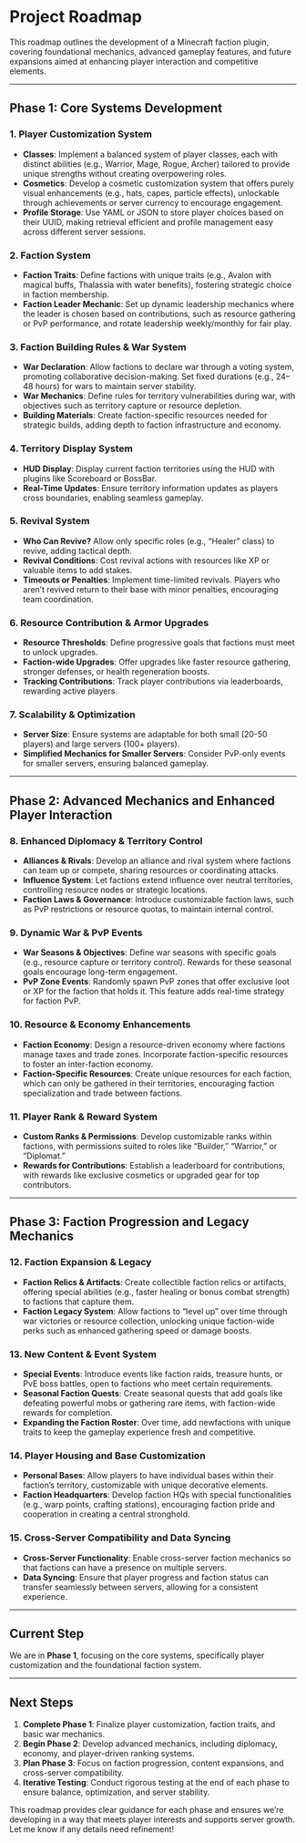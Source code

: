 # Project Roadmap

This roadmap outlines the development of a Minecraft faction plugin, covering foundational mechanics, advanced gameplay features, and future expansions aimed at enhancing player interaction and competitive elements.

---

## Phase 1: Core Systems Development

### 1. Player Customization System
- **Classes**: Implement a balanced system of player classes, each with distinct abilities (e.g., Warrior, Mage, Rogue, Archer) tailored to provide unique strengths without creating overpowering roles. 
- **Cosmetics**: Develop a cosmetic customization system that offers purely visual enhancements (e.g., hats, capes, particle effects), unlockable through achievements or server currency to encourage engagement.
- **Profile Storage**: Use YAML or JSON to store player choices based on their UUID, making retrieval efficient and profile management easy across different server sessions.

### 2. Faction System
- **Faction Traits**: Define factions with unique traits (e.g., Avalon with magical buffs, Thalassia with water benefits), fostering strategic choice in faction membership.
- **Faction Leader Mechanic**: Set up dynamic leadership mechanics where the leader is chosen based on contributions, such as resource gathering or PvP performance, and rotate leadership weekly/monthly for fair play.

### 3. Faction Building Rules & War System
- **War Declaration**: Allow factions to declare war through a voting system, promoting collaborative decision-making. Set fixed durations (e.g., 24–48 hours) for wars to maintain server stability.
- **War Mechanics**: Define rules for territory vulnerabilities during war, with objectives such as territory capture or resource depletion.
- **Building Materials**: Create faction-specific resources needed for strategic builds, adding depth to faction infrastructure and economy.

### 4. Territory Display System
- **HUD Display**: Display current faction territories using the HUD with plugins like Scoreboard or BossBar.
- **Real-Time Updates**: Ensure territory information updates as players cross boundaries, enabling seamless gameplay.

### 5. Revival System
- **Who Can Revive?** Allow only specific roles (e.g., “Healer” class) to revive, adding tactical depth.
- **Revival Conditions**: Cost revival actions with resources like XP or valuable items to add stakes.
- **Timeouts or Penalties**: Implement time-limited revivals. Players who aren’t revived return to their base with minor penalties, encouraging team coordination.

### 6. Resource Contribution & Armor Upgrades
- **Resource Thresholds**: Define progressive goals that factions must meet to unlock upgrades.
- **Faction-wide Upgrades**: Offer upgrades like faster resource gathering, stronger defenses, or health regeneration boosts.
- **Tracking Contributions**: Track player contributions via leaderboards, rewarding active players.

### 7. Scalability & Optimization
- **Server Size**: Ensure systems are adaptable for both small (20-50 players) and large servers (100+ players).
- **Simplified Mechanics for Smaller Servers**: Consider PvP-only events for smaller servers, ensuring balanced gameplay.

---

## Phase 2: Advanced Mechanics and Enhanced Player Interaction

### 8. Enhanced Diplomacy & Territory Control
- **Alliances & Rivals**: Develop an alliance and rival system where factions can team up or compete, sharing resources or coordinating attacks.
- **Influence System**: Let factions extend influence over neutral territories, controlling resource nodes or strategic locations.
- **Faction Laws & Governance**: Introduce customizable faction laws, such as PvP restrictions or resource quotas, to maintain internal control.

### 9. Dynamic War & PvP Events
- **War Seasons & Objectives**: Define war seasons with specific goals (e.g., resource capture or territory control). Rewards for these seasonal goals encourage long-term engagement.
- **PvP Zone Events**: Randomly spawn PvP zones that offer exclusive loot or XP for the faction that holds it. This feature adds real-time strategy for faction PvP.

### 10. Resource & Economy Enhancements
- **Faction Economy**: Design a resource-driven economy where factions manage taxes and trade zones. Incorporate faction-specific resources to foster an inter-faction economy.
- **Faction-Specific Resources**: Create unique resources for each faction, which can only be gathered in their territories, encouraging faction specialization and trade between factions.

### 11. Player Rank & Reward System
- **Custom Ranks & Permissions**: Develop customizable ranks within factions, with permissions suited to roles like “Builder,” “Warrior,” or “Diplomat.”
- **Rewards for Contributions**: Establish a leaderboard for contributions, with rewards like exclusive cosmetics or upgraded gear for top contributors.

---

## Phase 3: Faction Progression and Legacy Mechanics

### 12. Faction Expansion & Legacy
- **Faction Relics & Artifacts**: Create collectible faction relics or artifacts, offering special abilities (e.g., faster healing or bonus combat strength) to factions that capture them.
- **Faction Legacy System**: Allow factions to “level up” over time through war victories or resource collection, unlocking unique faction-wide perks such as enhanced gathering speed or damage boosts.

### 13. New Content & Event System
- **Special Events**: Introduce events like faction raids, treasure hunts, or PvE boss battles, open to factions who meet certain requirements.
- **Seasonal Faction Quests**: Create seasonal quests that add goals like defeating powerful mobs or gathering rare items, with faction-wide rewards for completion.
- **Expanding the Faction Roster**: Over time, add newfactions with unique traits to keep the gameplay experience fresh and competitive.

### 14. Player Housing and Base Customization
- **Personal Bases**: Allow players to have individual bases within their faction’s territory, customizable with unique decorative elements.
- **Faction Headquarters**: Develop faction HQs with special functionalities (e.g., warp points, crafting stations), encouraging faction pride and cooperation in creating a central stronghold.

### 15. Cross-Server Compatibility and Data Syncing
- **Cross-Server Functionality**: Enable cross-server faction mechanics so that factions can have a presence on multiple servers.
- **Data Syncing**: Ensure that player progress and faction status can transfer seamlessly between servers, allowing for a consistent experience.

---

## Current Step
We are in **Phase 1**, focusing on the core systems, specifically player customization and the foundational faction system.

---

## Next Steps
1. **Complete Phase 1**: Finalize player customization, faction traits, and basic war mechanics.
2. **Begin Phase 2**: Develop advanced mechanics, including diplomacy, economy, and player-driven ranking systems.
3. **Plan Phase 3**: Focus on faction progression, content expansions, and cross-server compatibility.
4. **Iterative Testing**: Conduct rigorous testing at the end of each phase to ensure balance, optimization, and server stability.

This roadmap provides clear guidance for each phase and ensures we’re developing in a way that meets player interests and supports server growth. Let me know if any details need refinement!

